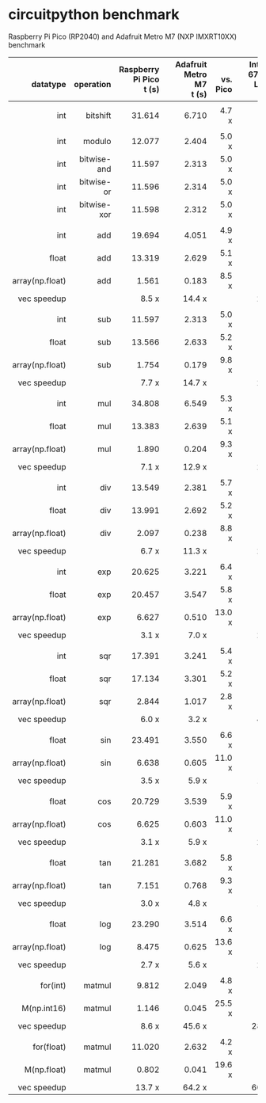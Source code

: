 # circuitpython benchmark

Raspberry Pi Pico (RP2040) and Adafruit Metro M7 (NXP IMXRT10XX) benchmark

|<br> datatype|<br>operation| **Raspberry Pi Pico**<br>t (s)|  |**Adafruit Metro M7**<br>t (s)| <br>vs. Pico|  | **Intel i7-6700HQ Laptop** <br>t (s)| <br> vs. Pico |
|----------------:|------------:|------------:|---------:|----------------------:|---------:|-----:|---------------------:|---------:|
|                 |             |             |          |                       |          |      |                      |          |
| int             | bitshift    | 31.614      |          | 6.710                 | 4.7 x    |      | 0.164                | 192.5 x  |
|                 |             |             |          |                       |          |      |                      |          |
| int             | modulo      | 12.077      |          | 2.404                 | 5.0 x    |      | 0.147                | 82.0 x   |
| int             | bitwise-and | 11.597      |          | 2.313                 | 5.0 x    |      | 0.145                | 80.1 x   |
| int             | bitwise-or  | 11.596      |          | 2.314                 | 5.0 x    |      | 0.152                | 76.5 x   |
| int             | bitwise-xor | 11.598      |          | 2.312                 | 5.0 x    |      | 0.152                | 76.4 x   |
|                 |             |             |          |                       |          |      |                      |          |
| int             | add         | 19.694      |          | 4.051                 | 4.9 x    |      | 0.152                | 129.2 x  |
| float           | add         | 13.319      |          | 2.629                 | 5.1 x    |      | 0.127                | 105.1 x  |
| array(np.float) | add         | 1.561       |          | 0.183                 | 8.5 x    |      | 0.006                | 248.7 x  |
| vec speedup     |             | 8.5 x       |          | 14.4 x                |          |      | 20.2 x               |          |
|                 |             |             |          |                       |          |      |                      |          |
| int             | sub         | 11.597      |          | 2.313                 | 5.0 x    |      | 0.147                | 79.1 x   |
| float           | sub         | 13.566      |          | 2.633                 | 5.2 x    |      | 0.132                | 102.5 x  |
| array(np.float) | sub         | 1.754       |          | 0.179                 | 9.8 x    |      | 0.006                | 272.3 x  |
| vec speedup     |             | 7.7 x       |          | 14.7 x                |          |      | 20.5 x               |          |
|                 |             |             |          |                       |          |      |                      |          |
| int             | mul         | 34.808      |          | 6.549                 | 5.3 x    |      | 0.144                | 241.6 x  |
| float           | mul         | 13.383      |          | 2.639                 | 5.1 x    |      | 0.135                | 98.9 x   |
| array(np.float) | mul         | 1.890       |          | 0.204                 | 9.3 x    |      | 0.006                | 311.1 x  |
| vec speedup     |             | 7.1 x       |          | 12.9 x                |          |      | 22.3 x               |          |
|                 |             |             |          |                       |          |      |                      |          |
| int             | div         | 13.549      |          | 2.381                 | 5.7 x    |      | 0.138                | 97.9 x   |
| float           | div         | 13.991      |          | 2.692                 | 5.2 x    |      | 0.125                | 111.5 x  |
| array(np.float) | div         | 2.097       |          | 0.238                 | 8.8 x    |      | 0.006                | 340.9 x  |
| vec speedup     |             | 6.7 x       |          | 11.3 x                |          |      | 20.4 x               |          |
|                 |             |             |          |                       |          |      |                      |          |
| int             | exp         | 20.625      |          | 3.221                 | 6.4 x    |      | 0.297                | 69.4 x   |
| float           | exp         | 20.457      |          | 3.547                 | 5.8 x    |      | 0.285                | 71.7 x   |
| array(np.float) | exp         | 6.627       |          | 0.510                 | 13.0 x   |      | 0.012                | 548.1 x  |
| vec speedup     |             | 3.1 x       |          | 7.0 x                 |          |      | 23.6 x               |          |
|                 |             |             |          |                       |          |      |                      |          |
| int             | sqr         | 17.391      |          | 3.241                 | 5.4 x    |      | 0.288                | 60.4 x   |
| float           | sqr         | 17.134      |          | 3.301                 | 5.2 x    |      | 0.276                | 62.2 x   |
| array(np.float) | sqr         | 2.844       |          | 1.017                 | 2.8 x    |      | 0.006                | 445.9 x  |
| vec speedup     |             | 6.0 x       |          | 3.2 x                 |          |      | 43.2 x               |          |
|                 |             |             |          |                       |          |      |                      |          |
| float           | sin         | 23.491      |          | 3.550                 | 6.6 x    |      | 0.281                | 83.7 x   |
| array(np.float) | sin         | 6.638       |          | 0.605                 | 11.0 x   |      | 0.015                | 451.7 x  |
| vec speedup     |             | 3.5 x       |          | 5.9 x                 |          |      | 19.1 x               |          |
|                 |             |             |          |                       |          |      |                      |          |
| float           | cos         | 20.729      |          | 3.539                 | 5.9 x    |      | 0.299                | 69.3 x   |
| array(np.float) | cos         | 6.625       |          | 0.603                 | 11.0 x   |      | 0.014                | 467.0 x  |
| vec speedup     |             | 3.1 x       |          | 5.9 x                 |          |      | 21.1 x               |          |
|                 |             |             |          |                       |          |      |                      |          |
| float           | tan         | 21.281      |          | 3.682                 | 5.8 x    |      | 0.287                | 74.0 x   |
| array(np.float) | tan         | 7.151       |          | 0.768                 | 9.3 x    |      | 0.025                | 290.2 x  |
| vec speedup     |             | 3.0 x       |          | 4.8 x                 |          |      | 11.7 x               |          |
|                 |             |             |          |                       |          |      |                      |          |
| float           | log         | 23.290      |          | 3.514                 | 6.6 x    |      | 0.331                | 70.3 x   |
| array(np.float) | log         | 8.475       |          | 0.625                 | 13.6 x   |      | 0.012                | 724.0 x  |
| vec speedup     |             | 2.7 x       |          | 5.6 x                 |          |      | 28.3 x               |          |
|                 |             |             |          |                       |          |      |                      |          |
| for(int)        | matmul      | 9.812       |          | 2.049                 | 4.8 x    |      | 0.274                | 35.9 x   |
| M(np.int16)     | matmul      | 1.146       |          | 0.045                 | 25.5 x   |      | 0.001                | 1200.4 x |
| vec speedup     |             | 8.6 x       |          | 45.6 x                |          |      | 286.5 x              |          |
|                 |             |             |          |                       |          |      |                      |          |
| for(float)      | matmul      | 11.020      |          | 2.632                 | 4.2 x    |      | 0.253                | 43.6 x   |
| M(np.float)     | matmul      | 0.802       |          | 0.041                 | 19.6 x   |      | 0.000                | 1914.1 x |
| vec speedup     |             | 13.7 x      |          | 64.2 x                |          |      | 603.6 x              |          |
